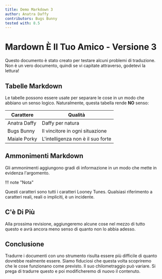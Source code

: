 ```yaml
---
title: Demo Markdown 3
author: Anatra Daffy
contributors: Bugs Bunny
tested with: 8.5
---
```


# Mardown È Il Tuo Amico - Versione 3

Questo documento è stato creato per testare alcuni problemi di traduzione. Non è un vero documento, quindi se vi capitate attraverso, godetevi la lettura!

## Tabelle Markdown

Le tabelle possono essere usate per separare le cose in un modo che abbiano un senso logico. Naturalmente, questa tabella rende **NO** senso:

| Carattere    | Qualità                           |
| ------------ | --------------------------------- |
| Anatra Daffy | Daffy per natura                  |
| Bugs Bunny   | Il vincitore in ogni situazione   |
| Maiale Porky | L'intelligenza non è il suo forte |

## Ammonimenti Markdown

Gli ammonimenti aggiungono gradi di informazione in un modo che mette in evidenza l'argomento.

!!! note "Nota"

Questi caratteri sono tutti i caratteri Looney Tunes. Qualsiasi riferimento a caratteri reali, reali o impliciti, è un incidente.

## C'è Di Più

Alla prossima revisione, aggiungeremo alcune cose nel mezzo di tutto questo e avrà ancora meno senso di quanto non lo abbia adesso.

## Conclusione

Tradurre i documenti con uno strumento risulta essere più difficile di quanto dovrebbe realmente essere. Siamo fiduciosi che questa volta scopriremo che le cose funzionano come previsto. Il suo chilometraggio può variare. Si prega di tradurre questo e poi modificheremo di nuovo il contenuto.
